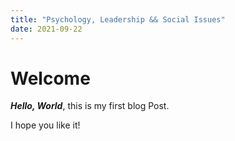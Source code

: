 ```yaml
---
title: "Psychology, Leadership && Social Issues"
date: 2021-09-22
---
```



# Welcome 

***Hello, World***, this is my first blog Post. 

I hope you like it!

